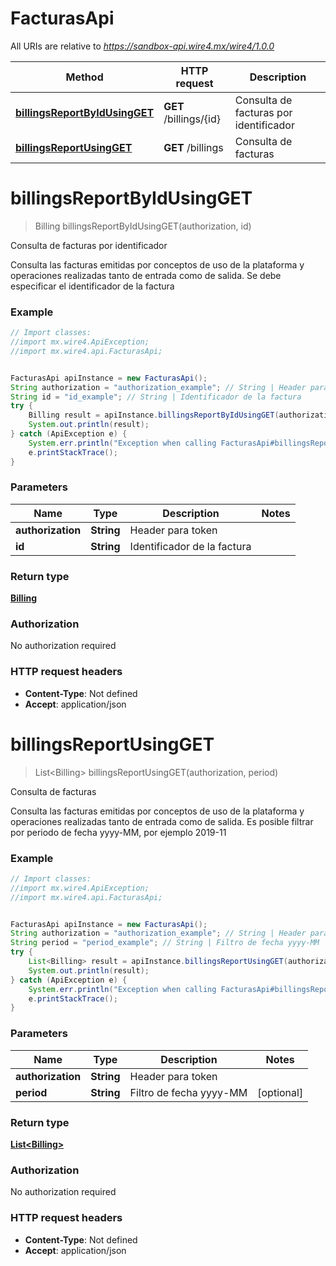 # FacturasApi

All URIs are relative to *https://sandbox-api.wire4.mx/wire4/1.0.0*

Method | HTTP request | Description
------------- | ------------- | -------------
[**billingsReportByIdUsingGET**](FacturasApi.md#billingsReportByIdUsingGET) | **GET** /billings/{id} | Consulta de facturas por identificador
[**billingsReportUsingGET**](FacturasApi.md#billingsReportUsingGET) | **GET** /billings | Consulta de facturas

<a name="billingsReportByIdUsingGET"></a>
# **billingsReportByIdUsingGET**
> Billing billingsReportByIdUsingGET(authorization, id)

Consulta de facturas por identificador

Consulta las facturas emitidas por conceptos de uso de la plataforma y operaciones realizadas tanto de entrada como de salida. Se debe especificar el identificador de la factura

### Example
```java
// Import classes:
//import mx.wire4.ApiException;
//import mx.wire4.api.FacturasApi;


FacturasApi apiInstance = new FacturasApi();
String authorization = "authorization_example"; // String | Header para token
String id = "id_example"; // String | Identificador de la factura
try {
    Billing result = apiInstance.billingsReportByIdUsingGET(authorization, id);
    System.out.println(result);
} catch (ApiException e) {
    System.err.println("Exception when calling FacturasApi#billingsReportByIdUsingGET");
    e.printStackTrace();
}
```

### Parameters

Name | Type | Description  | Notes
------------- | ------------- | ------------- | -------------
 **authorization** | **String**| Header para token |
 **id** | **String**| Identificador de la factura |

### Return type

[**Billing**](Billing.md)

### Authorization

No authorization required

### HTTP request headers

 - **Content-Type**: Not defined
 - **Accept**: application/json

<a name="billingsReportUsingGET"></a>
# **billingsReportUsingGET**
> List&lt;Billing&gt; billingsReportUsingGET(authorization, period)

Consulta de facturas

Consulta las facturas emitidas por conceptos de uso de la plataforma y operaciones realizadas tanto de entrada como de salida. Es posible filtrar por periodo de fecha yyyy-MM, por ejemplo 2019-11

### Example
```java
// Import classes:
//import mx.wire4.ApiException;
//import mx.wire4.api.FacturasApi;


FacturasApi apiInstance = new FacturasApi();
String authorization = "authorization_example"; // String | Header para token
String period = "period_example"; // String | Filtro de fecha yyyy-MM
try {
    List<Billing> result = apiInstance.billingsReportUsingGET(authorization, period);
    System.out.println(result);
} catch (ApiException e) {
    System.err.println("Exception when calling FacturasApi#billingsReportUsingGET");
    e.printStackTrace();
}
```

### Parameters

Name | Type | Description  | Notes
------------- | ------------- | ------------- | -------------
 **authorization** | **String**| Header para token |
 **period** | **String**| Filtro de fecha yyyy-MM | [optional]

### Return type

[**List&lt;Billing&gt;**](Billing.md)

### Authorization

No authorization required

### HTTP request headers

 - **Content-Type**: Not defined
 - **Accept**: application/json

